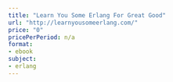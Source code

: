 ```yaml
---
title: "Learn You Some Erlang For Great Good"
url: "http://learnyousomeerlang.com/"
price: "0"
pricePerPeriod: n/a
format: 
- ebook
subject: 
- erlang
---
```

